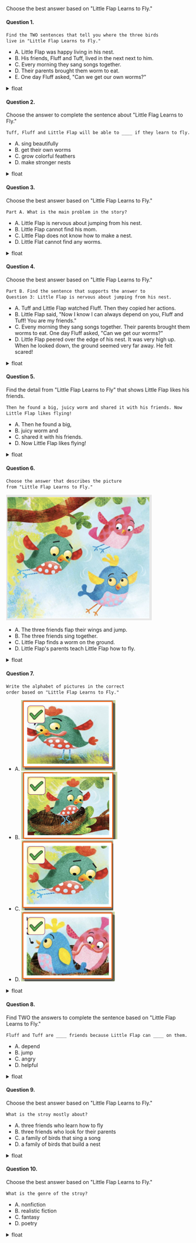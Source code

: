 Choose the best answer based on "Little Flap Learns to Fly."

#### Question 1.
```
Find the TWO sentences that tell you where the three birds 
live in "Little Flap Learns to Fly."
```

- A. Little Flap was happy living in his nest.
- B. His friends, Fluff and Tuff, lived in the next next to him.
- C. Every morning they sang songs together.
- D. Their parents brought them worm to eat.
- E. One day Fluff asked, "Can we get our own worms?"

<details>
<summary>float</summary>

A, B
</details>

#### Question 2.
Choose the answer to complete the sentence about "Little Flag Learns to Fly."

```
Tuff, Fluff and Little Flap will be able to ____ if they learn to fly.
```

- A. sing beautifully
- B. get their own worms
- C. grow colorful feathers
- D. make stronger nests

<details>
<summary>float</summary>

B
</details>

#### Question 3.
Choose the best answer based on "Little Flap Learns to Fly."
```
Part A. What is the main problem in the story?
```

- A. Little Flap is nervous about jumping from his nest.
- B. Little Flap cannot find his mom.
- C. Little Flap does not know how to make a nest.
- D. Little Flat cannot find any worms.

<details>
<summary>float</summary>

A
</details>

#### Question 4.
Choose the best answer based on "Little Flap Learns to Fly."
```
Part B. Find the sentence that supports the answer to 
Question 3: Little Flap is nervous about jumping from his nest.
```

- A. Tuff and Little Flap watched Fluff. Then they copied her actions.
- B. Little Flap said, "Now I know I can always depend on you, Fluff and Tuff! You are my friends."
- C. Eveny morning they sang songs together. Their parents brought them worms to eat. One day Fluff asked, "Can we get our worms?"
- D. Little Flap peered over the edge of his nest. It was very high up. When he looked down, the ground seemed very far away. He felt scared!

<details>
<summary>float</summary>

D
</details>

#### Question 5.
Find the detail from "Little Flap Learns to Fly" that shows Little Flap likes his friends.

```
Then he found a big, juicy worm and shared it with his friends. Now Little Flap likes flying!
```

- A. Then he found a big,
- B. juicy worm and
- C. shared it with his friends.
- D. Now Little Flap likes flying!

<details>
<summary>float</summary>

C
</details>

#### Question 6.
```
Choose the answer that describes the picture 
from "Little Flap Learns to Fly."
```
![pic1](./img/lesson_2nd_01_06_01.png)

- A. The three friends flap their wings and jump.
- B. The three friends sing together.
- C. Little Flap finds a worm on the ground.
- D. Little Flap's parents teach Little Flap how to fly.

<details>
<summary>float</summary>

A
</details>

#### Question 7.
```
Write the alphabet of pictures in the correct 
order based on "Little Flap Learns to Fly."
```

- A. ![pic1](./img/lesson_2nd_01_07_01.png)
- B. ![pic2](./img/lesson_2nd_01_07_02.png)
- C. ![pic3](./img/lesson_2nd_01_07_03.png)
- D. ![pic4](./img/lesson_2nd_01_07_04.png)

<details>
<summary>float</summary>

D B C A
</details>

#### Question 8.
Find TWO the answers to complete the sentence 
based on "Little Flap Learns to Fly."
```
Fluff and Tuff are ____ friends because Little Flap can ____ on them.
```

- A. depend
- B. jump
- C. angry
- D. helpful

<details>
<summary>float</summary>

D, A
</details>

#### Question 9.
Choose the best answer based on "Little Flap Learns to Fly."
```
What is the stroy mostly about?
```

- A. three friends who learn how to fly
- B. three friends who look for their parents
- C. a family of birds that sing a song
- D. a family of birds that build a nest

<details>
<summary>float</summary>

A
</details>

#### Question 10.
Choose the best answer based on "Little Flap Learns to Fly."
```
What is the genre of the stroy?
```

- A. nonfiction
- B. realistic fiction
- C. fantasy
- D. poetry

<details>
<summary>float</summary>

C
</details>